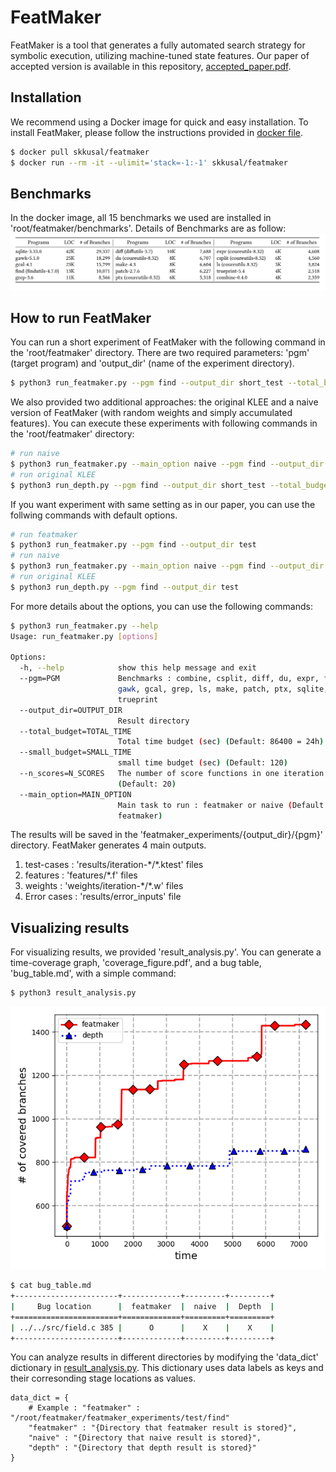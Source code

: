 # FeatMaker

FeatMaker is a tool that generates a fully automated search strategy for symbolic execution, utilizing machine-tuned state features. Our paper of accepted version is available in this repository, [accepted_paper.pdf](accepted_paper.pdf).

## Installation
We recommend using a Docker image for quick and easy installation. To install FeatMaker, please follow the instructions provided in [docker file](Dockerfile).
```bash
$ docker pull skkusal/featmaker
$ docker run --rm -it --ulimit='stack=-1:-1' skkusal/featmaker
```
## Benchmarks
In the docker image, all 15 benchmarks we used are installed in 'root/featmaker/benchmarks'. Details of Benchmarks are as follow:
![benchmark_table](./featmaker_benchmarks.png)
## How to run FeatMaker
You can run a short experiment of FeatMaker with the following command in the 'root/featmaker' directory. There are two required parameters: 'pgm' (target program) and 'output_dir' (name of the experiment directory).
```bash
$ python3 run_featmaker.py --pgm find --output_dir short_test --total_budget 7200
```
We also provided two additional approaches: the original KLEE and a naive version of FeatMaker (with random weights and simply accumulated features). You can execute these experiments with following commands in the 'root/featmaker' directory:
```bash
# run naive
$ python3 run_featmaker.py --main_option naive --pgm find --output_dir short_test --total_budget 7200
# run original KLEE
$ python3 run_depth.py --pgm find --output_dir short_test --total_budget 7200
```
If you want experiment with same setting as in our paper, you can use the follwing commands with default options.
```bash
# run featmaker
$ python3 run_featmaker.py --pgm find --output_dir test
# run naive
$ python3 run_featmaker.py --main_option naive --pgm find --output_dir test
# run original KLEE
$ python3 run_depth.py --pgm find --output_dir test
```
For more details about the options, you can use the following commands:
```bash
$ python3 run_featmaker.py --help
Usage: run_featmaker.py [options]

Options:
  -h, --help            show this help message and exit
  --pgm=PGM             Benchmarks : combine, csplit, diff, du, expr, find,
                        gawk, gcal, grep, ls, make, patch, ptx, sqlite,
                        trueprint
  --output_dir=OUTPUT_DIR
                        Result directory
  --total_budget=TOTAL_TIME
                        Total time budget (sec) (Default: 86400 = 24h)
  --small_budget=SMALL_TIME
                        small time budget (sec) (Default: 120)
  --n_scores=N_SCORES   The number of score functions in one iteration
                        (Default: 20)
  --main_option=MAIN_OPTION
                        Main task to run : featmaker or naive (Default:
                        featmaker)
```
The results will be saved in the 'featmaker_experiments/{output_dir}/{pgm}' directory. FeatMaker generates 4 main outputs.
1. test-cases : 'results/iteration-\*/\*.ktest' files
2. features : 'features/\*.f' files
3. weights : 'weights/iteration-\*/\*.w' files
4. Error cases : 'results/error_inputs' file

## Visualizing results
For visualizing results, we provided 'result_analysis.py'. You can generate a time-coverage graph, 'coverage_figure.pdf', and a bug table, 'bug_table.md', with a simple command:
```bash
$ python3 result_analysis.py
```
![find-coverage-comparison](./coverage_figure.png)
```bash
$ cat bug_table.md 
+-----------------------+-------------+---------+---------+
|     Bug location      |  featmaker  |  naive  |  Depth  |
+=======================+=============+=========+=========+
| ../../src/field.c 385 |      O      |    X    |    X    |
+-----------------------+-------------+---------+---------+
```
You can analyze results in different directories by modifying the 'data\_dict' dictionary in [result_analysis.py](./result_analysis.py). This dictionary uses data labels as keys and their corresonding stage locations as values.
```python3
data_dict = {
    # Example : "featmaker" : "/root/featmaker/featmaker_experiments/test/find"
    "featmaker" : "{Directory that featmaker result is stored}",
    "naive" : "{Directory that naive result is stored}",
    "depth" : "{Directory that depth result is stored}"
}
```
